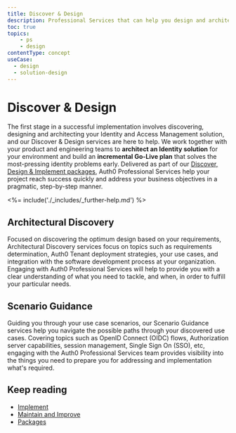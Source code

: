 ```yaml
---
title: Discover & Design
description: Professional Services that can help you design and architect your Auth0 solution
toc: true
topics:
    - ps
    - design
contentType: concept
useCase:
  - design
  - solution-design
---
```

# Discover & Design

The first stage in a successful implementation involves discovering, designing and architecting your Identity and Access Management solution, and our Discover & Design services are here to help. We work together with your product and engineering teams to **architect an Identity solution** for your environment and build an **incremental Go-Live plan** that solves the most-pressing identity problems early. Delivered as part of our [Discover, Design & Implement packages](/services/packages#discover-design-and-implement-packages), Auth0 Professional Services help your project reach success quickly and address your business objectives in a pragmatic, step-by-step manner. 

<%= include('./_includes/_further-help.md') %>

## Architectural Discovery

Focused on discovering the optimum design based on your requirements, Architectural Discovery services focus on topics such as requirements determination, Auth0 Tenant deployment strategies, your use cases, and integration with the software 
development process at your organization. Engaging with Auth0 Professional Services will help to provide you with a clear understanding of what you need to tackle, and when, in order to fulfill your particular needs.

## Scenario Guidance

Guiding you through your use case scenarios, our Scenario Guidance services help you navigate the possible paths through your discovered use cases. Covering topics such as OpenID Connect (OIDC) flows, Authorization server capabilities, session management, Single Sign On (SSO), etc, engaging with the Auth0 Professional Services team provides visibility into the things you need to prepare you for addressing and implementation what's required.

## Keep reading

* [Implement](/services/implement)
* [Maintain and Improve](/services/maintain-and-improve)
* [Packages](/services/packages)



